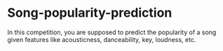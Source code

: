 # Song-popularity-prediction
 In this competition, you are supposed to predict the popularity of a song given features like acousticness, danceability, key, loudness, etc.
